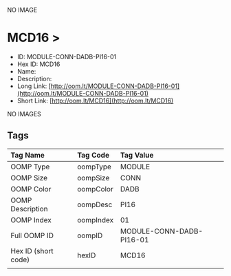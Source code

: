 


  
NO IMAGE  
# MCD16 > 

- ID: MODULE-CONN-DADB-PI16-01
- Hex ID: MCD16
- Name: 
- Description: 
- Long Link: [http://oom.lt/MODULE-CONN-DADB-PI16-01](http://oom.lt/MODULE-CONN-DADB-PI16-01)
- Short Link: [http://oom.lt/MCD16](http://oom.lt/MCD16)
  
NO IMAGES  
## Tags
  

|Tag Name|Tag Code|Tag Value|
| :--- | :--- | :--- |
|OOMP Type|oompType|MODULE|
|OOMP Size|oompSize|CONN|
|OOMP Color|oompColor|DADB|
|OOMP Description|oompDesc|PI16|
|OOMP Index|oompIndex|01|
|Full OOMP ID|oompID|MODULE-CONN-DADB-PI16-01|
|Hex ID (short code)|hexID|MCD16|
||||
